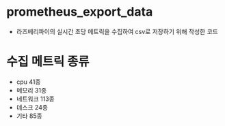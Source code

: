 # prometheus_export_data
- 라즈베리파이의 실시간 초당 메트릭을 수집하여 csv로 저장하기 위해 작성한 코드

# 수집 메트릭 종류
  - cpu 41종
  - 메모리 31종
  - 네트워크 113종
  - 데스크 24종
  - 기타 85종
